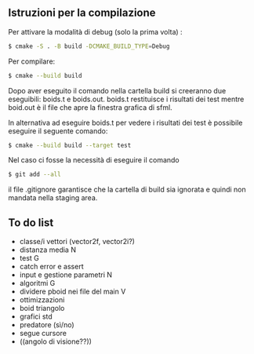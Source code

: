 ## Istruzioni per la compilazione

Per attivare la modalità di debug (solo la prima volta) :

```bash
$ cmake -S . -B build -DCMAKE_BUILD_TYPE=Debug
```

Per compilare:

```bash
$ cmake --build build
```
Dopo aver eseguito il comando nella cartella build si creeranno due eseguibili: boids.t e boids.out. boids.t restituisce i risultati dei test
mentre boid.out è il file che apre la finestra grafica di sfml.

In alternativa ad eseguire boids.t per vedere i risultati dei test è possibile eseguire il seguente comando:
```bash
$ cmake --build build --target test
```

Nel caso ci fosse la necessità di eseguire il comando
```bash
$ git add --all
```
il file .gitignore garantisce che la cartella di build sia ignorata e quindi non mandata nella staging area.



## To do list
- classe/i vettori (vector2f, vector2i?)
- distanza media N
- test G
- catch error e assert
- input e gestione parametri N
- algoritmi G
- dividere pboid nei file del main V
- ottimizzazioni
- boid triangolo
- grafici std
- predatore (sì/no)
- segue cursore
- ((angolo di visione??))

